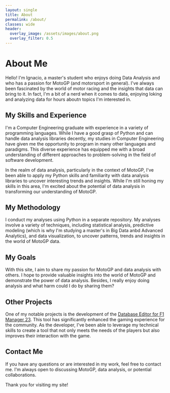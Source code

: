 ```yaml
---
layout: single
title: About
permalink: /about/
classes: wide
header:
  overlay_image: /assets/images/about.png
  overlay_filter: 0.5 
---
```


# About Me

Hello! I'm Ignacio, a master's student who enjoys doing Data Analysis and who has a passion for MotoGP (and motorsport in general). I've always been fascinated by the world of motor racing and the insights that data can bring to it. In fact, I'm a bit of a nerd when it comes to data, enjoying loking and analyzing data for hours aboutn topics I'm interested in.

## My Skills and Experience

I'm a Computer Engineering graduate with experience in a variety of programming languages. While I have a good grasp of Python and can handle data analysis libraries decently, my studies in Computer Engineering have given me the opportunity to program in many other languages and paradigms. This diverse experience has equipped me with a broad understanding of different approaches to problem-solving in the field of software development.

In the realm of data analysis, particularly in the context of MotoGP, I've been able to apply my Python skills and familiarity with data analysis libraries to uncover interesting trends and insights. While I'm still honing my skills in this area, I'm excited about the potential of data analysis in transforming our understanding of MotoGP.

## My Methodology

I conduct my analyses using Python in a separate repository. My analyses involve a variety of techniques, including statistical analysis, predictive modeling (which is why I'm studying a master's in Big Data anbd Advanced Analytics), and data visualization, to uncover patterns, trends and insights in the world of MotoGP data.


## My Goals

With this site, I aim to share my passion for MotoGP and data analysis with others. I hope to provide valuable insights into the world of MotoGP and demonstrate the power of data analysis. Besides, I really enjoy doing analysis and what harm could I do by sharing them?

## Other Projects

One of my notable projects is the development of the [Database Editor for F1 Manager 23](https://github.com/IUrreta/DatabaseEditor). This tool has significantly enhanced the gaming experience for the community. As the developer, I've been able to leverage my technical skills to create a tool that not only meets the needs of the players but also improves their interaction with the game.

## Contact Me

If you have any questions or are interested in my work, feel free to contact me. I'm always open to discussing MotoGP, data analysis, or potential collaborations.

Thank you for visiting my site!

